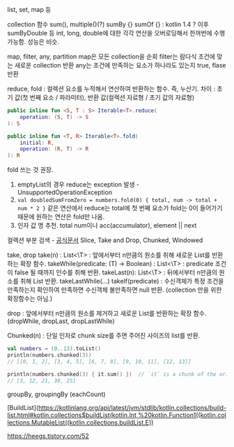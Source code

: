 list, set, map 등


collection 함수
sum(), multiple()(?)
sumBy {}
sumOf {} : kotlin 1.4 ? 이후 sumByDouble 등 int, long, double에 대한 각각 연산을 오버로딩해서 한꺼번에 수행 가능함. 성능은 비슷.




map, filter, any, partition
map은 모든 collection을 순회
filter는 람다식 조건에 맞는 새로운 collection 반환
any는 조건에 만족하는 요소가 하나라도 있는지 true, flase 반환



reduce, fold : 컬렉션 요소를 누적해서 연산하여 반환하는 함수. 즉, 누산기. 
차이 : 초기 값(첫 번째 요소 / 파라미터), 반환 값(컬렉션 자료형 / 초기 값의 자료형)
```kotlin
public inline fun <S, T : S> Iterable<T>.reduce(
    operation: (S, T) -> S
): S

public inline fun <T, R> Iterable<T>.fold(
    initial: R,
    operation: (R, T) -> R
): R
```
fold 쓰는 것 권장.
1. emptyList의 경우 reduce는 exception 발생 - UnsupportedOperationException
2. ```val doubledSumFromZero = numbers.fold(0) { total, num -> total + num * 2 }``` 같은 연산에서 reduce는 total에 첫 번째 요소가 fold는 0이 들어가기 때문에 원하는 연산은 fold만 나옴.
3. 인자 값 명 추천. total num이나 acc(accumulator), element || next


컬렉션 부분 검색 - [공식문서](https://kotlinlang.org/docs/collection-parts.html)
Slice, Take and Drop, Chunked, Windowed

take, drop 
take(n) : List<\T>  : 앞에서부터 n만큼의 원소를 취해 새로운 List를 반환하는 확장 함수.
takeWhile(predicate: (T) -> Boolean) : List<\T> : predicate 조건이 false 될 때까지 인수를 취해 반환.
takeLast(n): List<\T> :  뒤에서부터 n만큼의 원소를 취해 List 반환.
takeLastWhile(...)
takeIf(predicate) : 수신객체가 특정 조건을 만족하는지 확인하여 만족하면 수신객체 불만족하면 null 반환.
	(collection 만을 위한 확장함수는 아님.)

drop : 앞에서부터 n만큼의 원소를 제거하고 새로운 List를 반환하는 확장 함수.
(dropWhile, dropLast, dropLastWhile)


Chunked(n) : 단일 인자로 chunk size를 주면 주어진 사이즈의 list를 반환.
```kotlin
val numbers = (0..13).toList()
println(numbers.chunked(3))
// [[0, 1, 2], [3, 4, 5], [6, 7, 8], [9, 10, 11], [12, 13]]

println(numbers.chunked(3) { it.sum() })  // `it` is a chunk of the original collection
// [3, 12, 21, 30, 25]
```


groupBy, groupingBy (eachCount)


[BuildList](https://kotlinlang.org/api/latest/jvm/stdlib/kotlin.collections/build-list.html#kotlin.collections$buildList(kotlin.Int,%20kotlin.Function1((kotlin.collections.MutableList((kotlin.collections.buildList.E)) 


https://heegs.tistory.com/52